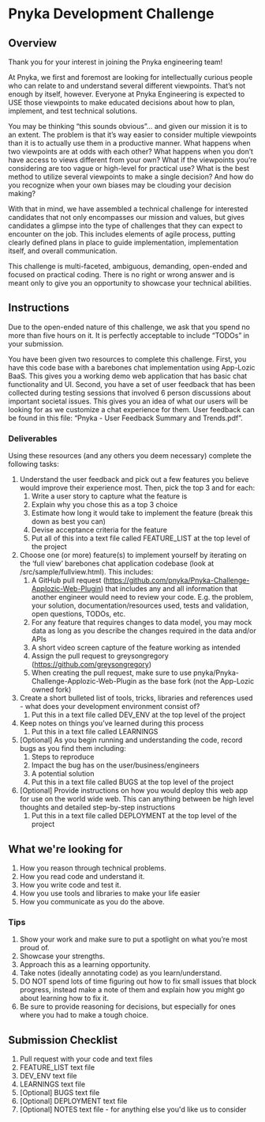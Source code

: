 # Pnyka Development Challenge

## Overview         

Thank you for your interest in joining the Pnyka engineering team! 

At Pnyka, we first and foremost are looking for intellectually curious people who can relate to and understand several different viewpoints. That’s not enough by itself, however. Everyone at Pnyka Engineering is expected to USE those viewpoints to make educated decisions about how to plan, implement, and test technical solutions. 

You may be thinking “this sounds obvious”… and given our mission it is to an extent. The problem is that it’s way easier to consider multiple viewpoints than it is to actually use them in a productive manner. What happens when two viewpoints are at odds with each other? What happens when you don’t have access to views different from your own? What if the viewpoints you’re considering are too vague or high-level for practical use? What is the best method to utilize several viewpoints to make a single decision? And how do you recognize when your own biases may be clouding your decision making?

With that in mind, we have assembled a technical challenge for interested candidates that not only encompasses our mission and values, but gives candidates a glimpse into the type of challenges that they can expect to encounter on the job. This includes elements of agile process, putting clearly defined plans in place to guide implementation, implementation itself, and overall communication.

This challenge is multi-faceted, ambiguous, demanding, open-ended and focused on practical coding. There is no right or wrong answer and is meant only to give you an opportunity to showcase your technical abilities.
## Instructions

Due to the open-ended nature of this challenge, we ask that you spend no more than five hours on it. It is perfectly acceptable to include “TODOs” in your submission.

You have been given two resources to complete this challenge. First, you have this code base with a barebones chat implementation using App-Lozic BaaS. This gives you a working demo web application that has basic chat functionality and UI. Second, you have a set of user feedback that has been collected during testing sessions that involved 6 person discussions about important societal issues. This gives you an idea of what our users will be looking for as we customize a chat experience for them. User feedback can be found in this file: “Pnyka - User Feedback Summary and Trends.pdf”.

### Deliverables
Using these resources (and any others you deem necessary) complete the following tasks:

1. Understand the user feedback and pick out a few features you believe would improve their experience most. Then, pick the top 3 and for each:
    1. Write a user story to capture what the feature is
    2. Explain why you chose this as a top 3 choice
    3. Estimate how long it would take to implement the feature (break this down as best you can)
    4. Devise acceptance criteria for the feature
    5. Put all of this into a text file called FEATURE_LIST at the top level of the project
2. Choose one (or more) feature(s) to implement yourself by iterating on the ‘full view’ barebones chat application codebase (look at /src/sample/fullview.html). This includes:
    1. A GitHub pull request (https://github.com/pnyka/Pnyka-Challenge-Applozic-Web-Plugin) that includes any and all information that another engineer would need to review your code. E.g. the problem, your solution, documentation/resources used, tests and validation, open questions, TODOs, etc.
    2. For any feature that requires changes to data model, you may mock data as long as you describe the changes required in the data and/or APIs
    3. A short video screen capture of the feature working as intended
    4. Assign the pull request to greysongregory (https://github.com/greysongregory)
    5. When creating the pull request, make sure to use pnyka/Pnyka-Challenge-Applozic-Web-Plugin as the base fork (not the App-Lozic owned fork)
3. Create a short bulleted list of tools, tricks, libraries and references used - what does your development environment consist of?
    1. Put this in a text file called DEV_ENV at the top level of the project
4. Keep notes on things you’ve learned during this process
    1. Put this in a text file called LEARNINGS
5. [Optional] As you begin running and understanding the code, record bugs as you find them including:
    1. Steps to reproduce
    2. Impact the bug has on the user/business/engineers
    3. A potential solution
    4. Put this in a text file called BUGS at the top level of the project
6. [Optional] Provide instructions on how you would deploy this web app for use on the world wide web. This can anything between be high level thoughts and detailed step-by-step instructions
    1. Put this in a text file called DEPLOYMENT at the top level of the project
    
## What we're looking for
1. How you reason through technical problems.
2. How you read code and understand it.
3. How you write code and test it.
4. How you use tools and libraries to make your life easier
5. How you communicate as you do the above.

### Tips
1. Show your work and make sure to put a spotlight on what you’re most proud of.
2. Showcase your strengths.
3. Approach this as a learning opportunity.
4. Take notes (ideally annotating code) as you learn/understand.
5. DO NOT spend lots of time figuring out how to fix small issues that block progress, instead make a note of them and explain how you might go about learning how to fix it.
6. Be sure to provide reasoning for decisions, but especially for ones where you had to make a tough choice.

## Submission Checklist
1. Pull request with your code and text files
2. FEATURE_LIST text file
3. DEV_ENV text file
4. LEARNINGS text file
5. [Optional] BUGS text file
6. [Optional] DEPLOYMENT text file
7. [Optional] NOTES text file - for anything else you'd like us to consider
